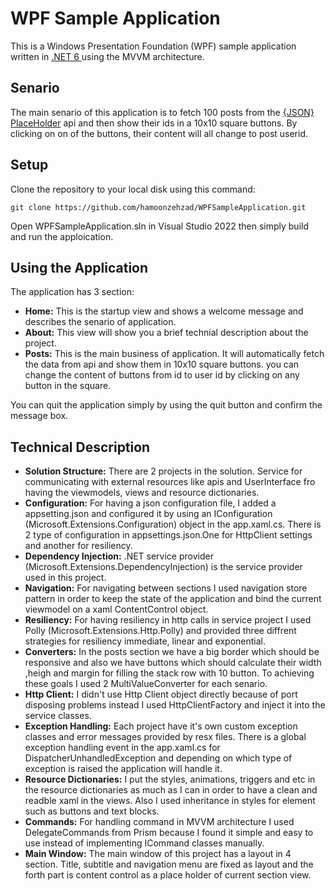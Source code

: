 # WPF Sample Application

This is a Windows Presentation Foundation (WPF) sample application written in [.NET 6 ](https://dotnet.microsoft.com/en-us/download/dotnet/6.0) using the MVVM architecture.

## Senario

The main senario of this application is to fetch 100 posts from the [{JSON} PlaceHolder](https://jsonplaceholder.typicode.com)  api and then show their ids in a 10x10 square buttons. By clicking on on of the buttons, their content will all change to post userid.

## Setup

Clone the repository to your local disk using this command:

```plaintext
git clone https://github.com/hamoonzehzad/WPFSampleApplication.git
```

Open WPFSampleApplication.sln in Visual Studio 2022 then simply build and run the apploication.

## Using the Application

The application has 3 section:

- **Home:** This is the startup view and shows a welcome message and describes the senario of application.   
- **About:** This view will show you a brief technial description about the project.
- **Posts:** This is the main business of application. It will automatically fetch the data from api and show them in 10x10 square buttons. you can change the content of buttons from id to user id by clicking on any button in the square.

You can quit the application simply by using the quit button and confirm the message box.

## Technical Description
- **Solution Structure:** There are 2 projects in the solution. Service for communicating with external resources like apis and UserInterface fro having the viewmodels, views and resource dictionaries. 
- **Configuration:** For having a json configuration file, I added a appsetting.json and configured it by using an IConfiguration (Microsoft.Extensions.Configuration) object in the app.xaml.cs. There is 2 type of configuration in appsettings.json.One for HttpClient settings and another for resiliency.
- **Dependency Injection:** .NET service provider (Microsoft.Extensions.DependencyInjection) is the service provider used in this project.
- **Navigation:** For navigating between sections I used navigation store pattern in order to keep the state of the application and bind the current viewmodel on a xaml ContentControl object.
- **Resiliency:** For having resiliency in http calls in service project I used Polly (Microsoft.Extensions.Http.Polly) and provided three diffrent strategies for resiliency immediate, linear and exponential.
- **Converters:** In the posts section we have a big border which should be responsive and also we have buttons which should calculate their width ,heigh and margin for filling the stack row with 10 button. To achieving these goals I used 2 MultiValueConverter for each senario.
- **Http Client:** I didn't use Http Client object directly because of port disposing problems instead I used HttpClientFactory and inject it into the service classes.
- **Exception Handling:** Each project have it's own custom exception classes and error messages provided by resx files. There is a global exception handling event in the app.xaml.cs for DispatcherUnhandledException and depending on which type of exception is raised the application will handle it.
- **Resource Dictionaries:** I put the styles, animations, triggers and etc in the resource dictionaries as much as I can in order to have a clean and readble xaml in the views. Also I used inheritance in styles for element such as buttons and text blocks.
- **Commands:** For handling command in MVVM architecture I used DelegateCommands from Prism because I found it simple and easy to use instead of implementing ICommand classes manually.
- **Main Window:** The main window of this project has a layout in 4 section. Title, subtitle and navigation menu are fixed as layout and the forth part is content control as a place holder of current section view. 

